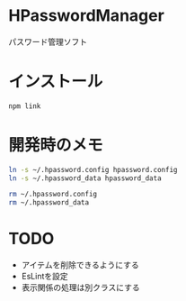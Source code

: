 # HPasswordManager
パスワード管理ソフト

# インストール
```bash
npm link
```

# 開発時のメモ
```bash
ln -s ~/.hpassword.config hpassword.config
ln -s ~/.hpassword_data hpassword_data
```

```bash
rm ~/.hpassword.config
rm ~/.hpassword_data
```

# TODO
- アイテムを削除できるようにする
- EsLintを設定
- 表示関係の処理は別クラスにする